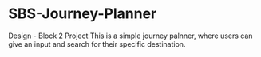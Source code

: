 # SBS-Journey-Planner
Design - Block 2 Project
This is a simple journey palnner, where users can give an input and search for their specific destination.
